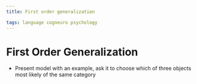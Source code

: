 ```yaml
---
title: First order generalization

tags: language cogneuro psychology 
---
```


# First Order Generalization
- Present model with an example, ask it to choose which of three objects most likely of the same category




























